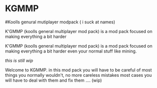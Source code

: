 # KGMMP
#Koolls genural mutiplayer modpack ( i suck at names)

K'GMMP (koolls general multiplayer mod pack) is a mod pack focused on making everything a bit harder 



K'GMMP (koolls general multiplayer mod pack) is a mod pack focused on making everything a bit harder even your normal stuff like mining.

<i>this is still wip</i>


Welcome to KGMMP. in this mod pack you will have to be careful of most things you normally wouldn't, no more careless mistakes most cases you will have to deal with them and fix them .... (wip)
